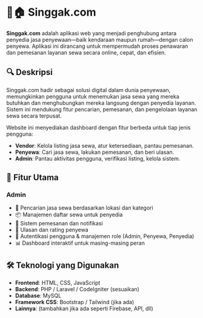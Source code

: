 # 🚗🏠 Singgak.com

**Singgak.com** adalah aplikasi web yang menjadi penghubung antara penyedia jasa penyewaan—baik kendaraan maupun rumah—dengan calon penyewa. Aplikasi ini dirancang untuk mempermudah proses penawaran dan pemesanan layanan sewa secara online, cepat, dan efisien.

## 🔍 Deskripsi

Singgak.com hadir sebagai solusi digital dalam dunia penyewaan, memungkinkan pengguna untuk menemukan jasa sewa yang mereka butuhkan dan menghubungkan mereka langsung dengan penyedia layanan. Sistem ini mendukung fitur pencarian, pemesanan, dan pengelolaan layanan sewa secara terpusat.

Website ini menyediakan dashboard dengan fitur berbeda untuk tiap jenis pengguna:
- **Vendor**: Kelola listing jasa sewa, atur ketersediaan, pantau pemesanan.
- **Penyewa**: Cari jasa sewa, lakukan pemesanan, dan beri ulasan.
- **Admin**: Pantau aktivitas pengguna, verifikasi listing, kelola sistem.

## 🚀 Fitur Utama

### Admin
- 🔎 Pencarian jasa sewa berdasarkan lokasi dan kategori
- 📦 Manajemen daftar sewa untuk penyedia
- 📝 Sistem pemesanan dan notifikasi
- 💬 Ulasan dan rating penyewa
- 🔐 Autentikasi pengguna & manajemen role (Admin, Penyewa, Penyedia)
- 📊 Dashboard interaktif untuk masing-masing peran

## 🛠️ Teknologi yang Digunakan

- **Frontend**: HTML, CSS, JavaScript
- **Backend**: PHP / Laravel / CodeIgniter (sesuaikan)
- **Database**: MySQL
- **Framework CSS**: Bootstrap / Tailwind (jika ada)
- **Lainnya**: (tambahkan jika ada seperti Firebase, API, dll)
